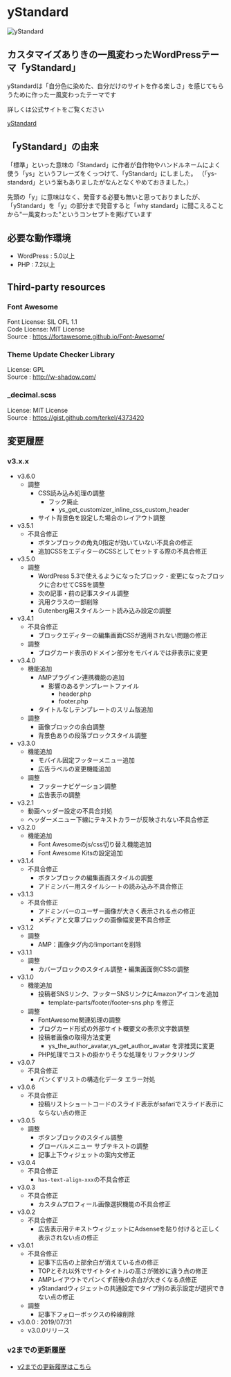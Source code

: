 # yStandard

![yStandard](./screenshot.png "yStandard")

## カスタマイズありきの一風変わったWordPressテーマ「yStandard」

yStandardは「自分色に染めた、自分だけのサイトを作る楽しさ」を感じてもらうために作った一風変わったテーマです

詳しくは公式サイトをご覧ください

[yStandard](https://wp-ystandard.com/)

## 「yStandard」の由来

「標準」といった意味の「Standard」に作者が自作物やハンドルネームによく使う「ys」というフレーズをくっつけて、「yStandard」にしました。
（「ys-standard」という案もありましたがなんとなくやめておきました。）

先頭の「y」に意味はなく、発音する必要も無いと思っておりましたが、「yStandard」を「y」の部分まで発音すると「why standard」に聞こえることから"一風変わった"というコンセプトを掲げています

## 必要な動作環境

- WordPress : 5.0以上
- PHP : 7.2以上

## Third-party resources

### Font Awesome

Font License: SIL OFL 1.1  
Code License: MIT License  
Source      : <https://fortawesome.github.io/Font-Awesome/>

### Theme Update Checker Library

License: GPL  
Source : <http://w-shadow.com/>


### \_decimal.scss

License: MIT License  
Source : <https://gist.github.com/terkel/4373420>

## 変更履歴

### v3.x.x
- v3.6.0
  - 調整
    - CSS読み込み処理の調整
      - フック廃止
        - ys_get_customizer_inline_css_custom_header
    - サイト背景色を設定した場合のレイアウト調整
- v3.5.1
  - 不具合修正
    - ボタンブロックの角丸0指定が効いていない不具合の修正
    - 追加CSSをエディターのCSSとしてセットする際の不具合修正
- v3.5.0
  - 調整
    - WordPress 5.3で使えるようになったブロック・変更になったブロックに合わせてCSSを調整
    - 次の記事・前の記事スタイル調整
    - 汎用クラスの一部削除
    - Gutenberg用スタイルシート読み込み設定の調整
- v3.4.1
  - 不具合修正
    - ブロックエディターの編集画面CSSが適用されない問題の修正
  - 調整
    - ブログカード表示のドメイン部分をモバイルでは非表示に変更
- v3.4.0
  - 機能追加
    - AMPプラグイン連携機能の追加
      - 影響のあるテンプレートファイル
        - header.php
        - footer.php
    - タイトルなしテンプレートのスリム版追加
  - 調整
    - 画像ブロックの余白調整
    - 背景色ありの段落ブロックスタイル調整
- v3.3.0
  - 機能追加
    - モバイル固定フッターメニュー追加
    - 広告ラベルの変更機能追加
  - 調整
    - フッターナビゲーション調整
    - 広告表示の調整
- v3.2.1
  - 動画ヘッダー設定の不具合対処
  - ヘッダーメニュー下線にテキストカラーが反映されない不具合修正
- v3.2.0
  - 機能追加
    - Font Awesomeのjs/css切り替え機能追加
    - Font Awesome Kitsの設定追加
- v3.1.4
  - 不具合修正
    - ボタンブロックの編集画面スタイルの調整
    - アドミンバー用スタイルシートの読み込み不具合修正
- v3.1.3
  - 不具合修正
    - アドミンバーのユーザー画像が大きく表示される点の修正
    - メディアと文章ブロックの画像幅変更不具合修正
- v3.1.2
  - 調整
    - AMP：画像タグ内の!importantを削除
- v3.1.1
  - 調整
    - カバーブロックのスタイル調整・編集画面側CSSの調整
- v3.1.0
  - 機能追加
    - 投稿者SNSリンク、フッターSNSリンクにAmazonアイコンを追加
      - template-parts/footer/footer-sns.php を修正
  - 調整
    - FontAwesome関連処理の調整
    - ブログカード形式の外部サイト概要文の表示文字数調整
    - 投稿者画像の取得方法変更
      - ys_the_author_avatar,ys_get_author_avatar を非推奨に変更
    - PHP処理でコストの掛かりそうな処理をリファクタリング
- v3.0.7
  - 不具合修正
    - パンくずリストの構造化データ エラー対処
- v3.0.6
  - 不具合修正
    - 投稿リストショートコードのスライド表示がsafariでスライド表示にならない点の修正
- v3.0.5
  - 調整
    - ボタンブロックのスタイル調整
    - グローバルメニュー サブテキストの調整
    - 記事上下ウィジェットの案内文修正
- v3.0.4
  - 不具合修正
    - `has-text-align-xxx`の不具合修正
- v3.0.3
  - 不具合修正
    - カスタムプロフィール画像選択機能の不具合修正
- v3.0.2
  - 不具合修正
    - 広告表示用テキストウィジェットにAdsenseを貼り付けると正しく表示されない点の修正
- v3.0.1
  - 不具合修正
    - 記事下広告の上部余白が消えている点の修正
    - TOPとそれ以外でサイトタイトルの高さが微妙に違う点の修正
    - AMPレイアウトでパンくず前後の余白が大きくなる点修正
    - yStandardウィジェットの共通設定でタイプ別の表示設定が選択できない点の修正
  - 調整
    - 記事下フォローボックスの枠線削除
- v3.0.0 : 2019/07/31
  - v3.0.0リリース
  
### v2までの更新履歴

- [v2までの更新履歴はこちら](./docs/md/history.md)
